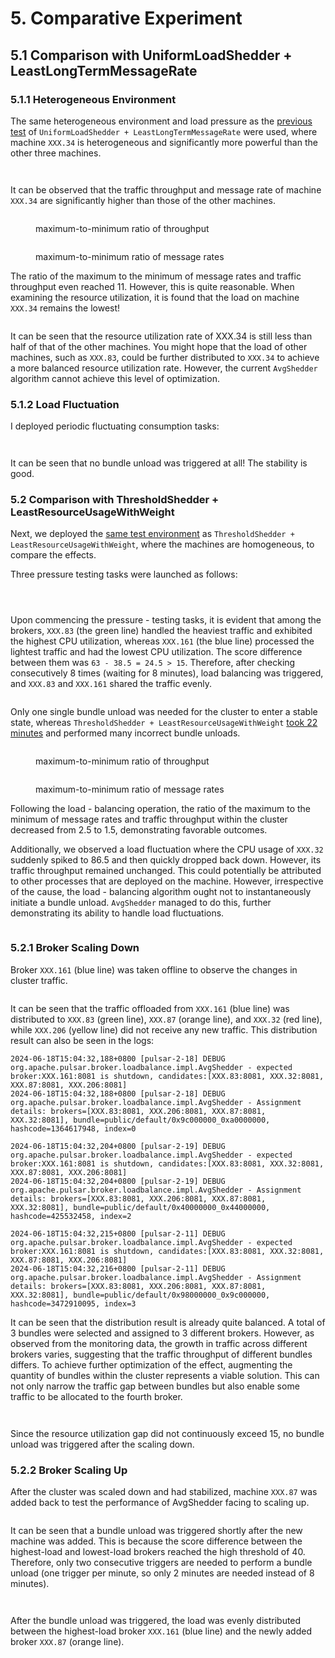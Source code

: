 # 5. Comparative Experiment



## 5.1 **Comparison with UniformLoadShedder + LeastLongTermMessageRate**

### **5.1.1 Heterogeneous Environment**

The same heterogeneous environment and load pressure as the [previous test](../chapter-4-load-balancing-algorithm-experimental-verification/1.-uniformloadshedder-+-leastlongtermmessagerate.md#id-1.2-heterogeneous-environment) of `UniformLoadShedder + LeastLongTermMessageRate` were used, where machine `XXX.34` is heterogeneous and significantly more powerful than the other three machines.

<figure><img src="../.gitbook/assets/image (47).png" alt=""><figcaption></figcaption></figure>

<figure><img src="../.gitbook/assets/image (48).png" alt=""><figcaption></figcaption></figure>

It can be observed that the traffic throughput and message rate of machine `XXX.34` are significantly higher than those of the other machines.



<figure><img src="../.gitbook/assets/image (49).png" alt=""><figcaption><p>maximum-to-minimum ratio of throughput</p></figcaption></figure>

<figure><img src="../.gitbook/assets/image (50).png" alt=""><figcaption><p>maximum-to-minimum ratio of message rates</p></figcaption></figure>

The ratio of the maximum to the minimum of message rates and traffic throughput even reached 11. However, this is quite reasonable. When examining the resource utilization, it is found that the load on machine `XXX.34` remains the lowest!

<figure><img src="../.gitbook/assets/image (51).png" alt=""><figcaption></figcaption></figure>

It can be seen that the resource utilization rate of XXX.34 is still less than half of that of the other machines. You might hope that the load of other machines, such as `XXX.83`, could be further distributed to `XXX.34` to achieve a more balanced resource utilization rate. However, the current `AvgShedder` algorithm cannot achieve this level of optimization.



### **5.1.2 Load Fluctuation**

I deployed periodic fluctuating consumption tasks:

<figure><img src="../.gitbook/assets/image (52).png" alt=""><figcaption></figcaption></figure>

<figure><img src="../.gitbook/assets/image (53).png" alt=""><figcaption></figcaption></figure>

It can be seen that no bundle unload was triggered at all! The stability is good.



### 5.2 **Comparison with ThresholdShedder + LeastResourceUsageWithWeight**

Next, we deployed the [same test environment](../chapter-4-load-balancing-algorithm-experimental-verification/2.-thresholdshedder-+-leastresourceusagewithweight.md) as `ThresholdShedder + LeastResourceUsageWithWeight`, where the machines are homogeneous, to compare the effects.

Three pressure testing tasks were launched as follows:

<figure><img src="../.gitbook/assets/image (54).png" alt=""><figcaption></figcaption></figure>

<figure><img src="../.gitbook/assets/image (55).png" alt=""><figcaption></figcaption></figure>

<figure><img src="../.gitbook/assets/image (56).png" alt=""><figcaption></figcaption></figure>

Upon commencing the pressure - testing tasks, it is evident that among the brokers, `XXX.83` (the green line) handled the heaviest traffic and exhibited the highest CPU utilization, whereas `XXX.161` (the blue line) processed the lightest traffic and had the lowest CPU utilization. The score difference between them was `63 - 38.5 = 24.5 > 15`. Therefore, after checking consecutively 8 times (waiting for 8 minutes), load balancing was triggered, and `XXX.83` and `XXX.161` shared the traffic evenly.

<figure><img src="../.gitbook/assets/image (57).png" alt=""><figcaption></figcaption></figure>

Only one single bundle unload was needed for the cluster to enter a stable state, whereas `ThresholdShedder + LeastResourceUsageWithWeight` [took 22 minutes](../chapter-4-load-balancing-algorithm-experimental-verification/2.-thresholdshedder-+-leastresourceusagewithweight.md) and performed many incorrect bundle unloads.



<figure><img src="../.gitbook/assets/image (58).png" alt=""><figcaption><p>maximum-to-minimum ratio of throughput</p></figcaption></figure>

<figure><img src="../.gitbook/assets/image (59).png" alt=""><figcaption><p>maximum-to-minimum ratio of message rates</p></figcaption></figure>

Following the load - balancing operation, the ratio of the maximum to the minimum of message rates and traffic throughput within the cluster decreased from 2.5 to 1.5, demonstrating favorable outcomes.



Additionally, we observed a load fluctuation where the CPU usage of `XXX.32` suddenly spiked to 86.5 and then quickly dropped back down. However, its traffic throughput remained unchanged. This could potentially be attributed to other processes that are deployed on the machine. However, irrespective of the cause, the load - balancing algorithm ought not to instantaneously initiate a bundle unload. `AvgShedder` managed to do this, further demonstrating its ability to handle load fluctuations.

<figure><img src="../.gitbook/assets/image (60).png" alt=""><figcaption></figcaption></figure>



### **5.2.1 Broker Scaling Down**

Broker `XXX.161` (blue line) was taken offline to observe the changes in cluster traffic.

<figure><img src="../.gitbook/assets/image (61).png" alt=""><figcaption></figcaption></figure>

It can be seen that the traffic offloaded from `XXX.161` (blue line) was distributed to `XXX.83` (green line), `XXX.87` (orange line), and `XXX.32` (red line), while `XXX.206` (yellow line) did not receive any new traffic. This distribution result can also be seen in the logs:

```
2024-06-18T15:04:32,188+0800 [pulsar-2-18] DEBUG org.apache.pulsar.broker.loadbalance.impl.AvgShedder - expected broker:XXX.161:8081 is shutdown, candidates:[XXX.83:8081, XXX.32:8081, XXX.87:8081, XXX.206:8081]
2024-06-18T15:04:32,188+0800 [pulsar-2-18] DEBUG org.apache.pulsar.broker.loadbalance.impl.AvgShedder - Assignment details: brokers=[XXX.83:8081, XXX.206:8081, XXX.87:8081, XXX.32:8081], bundle=public/default/0x9c000000_0xa0000000, hashcode=1364617948, index=0
 
2024-06-18T15:04:32,204+0800 [pulsar-2-19] DEBUG org.apache.pulsar.broker.loadbalance.impl.AvgShedder - expected broker:XXX.161:8081 is shutdown, candidates:[XXX.83:8081, XXX.32:8081, XXX.87:8081, XXX.206:8081]
2024-06-18T15:04:32,204+0800 [pulsar-2-19] DEBUG org.apache.pulsar.broker.loadbalance.impl.AvgShedder - Assignment details: brokers=[XXX.83:8081, XXX.206:8081, XXX.87:8081, XXX.32:8081], bundle=public/default/0x40000000_0x44000000, hashcode=425532458, index=2
 
2024-06-18T15:04:32,215+0800 [pulsar-2-11] DEBUG org.apache.pulsar.broker.loadbalance.impl.AvgShedder - expected broker:XXX.161:8081 is shutdown, candidates:[XXX.83:8081, XXX.32:8081, XXX.87:8081, XXX.206:8081]
2024-06-18T15:04:32,216+0800 [pulsar-2-11] DEBUG org.apache.pulsar.broker.loadbalance.impl.AvgShedder - Assignment details: brokers=[XXX.83:8081, XXX.206:8081, XXX.87:8081, XXX.32:8081], bundle=public/default/0x98000000_0x9c000000, hashcode=3472910095, index=3
```

It can be seen that the distribution result is already quite balanced. A total of 3 bundles were selected and assigned to 3 different brokers. However, as observed from the monitoring data, the growth in traffic across different brokers varies, suggesting that the traffic throughput of different bundles differs. To achieve further optimization of the effect, augmenting the quantity of bundles within the cluster represents a viable solution. This can not only narrow the traffic gap between bundles but also enable some traffic to be allocated to the fourth broker.

&#x20;

<figure><img src="../.gitbook/assets/image (62).png" alt=""><figcaption></figcaption></figure>

<figure><img src="../.gitbook/assets/image (63).png" alt=""><figcaption></figcaption></figure>

Since the resource utilization gap did not continuously exceed 15, no bundle unload was triggered after the scaling down.



### **5.2.2 Broker Scaling Up**

After the cluster was scaled down and had stabilized, machine `XXX.87` was added back to test the performance of AvgShedder facing to scaling up.

<figure><img src="../.gitbook/assets/image (64).png" alt=""><figcaption></figcaption></figure>

It can be seen that a bundle unload was triggered shortly after the new machine was added. This is because the score difference between the highest-load and lowest-load brokers reached the high threshold of 40. Therefore, only two consecutive triggers are needed to perform a bundle unload (one trigger per minute, so only 2 minutes are needed instead of 8 minutes).

<figure><img src="../.gitbook/assets/image (65).png" alt=""><figcaption></figcaption></figure>

<figure><img src="../.gitbook/assets/image (66).png" alt=""><figcaption></figcaption></figure>

After the bundle unload was triggered, the load was evenly distributed between the highest-load broker `XXX.161` (blue line) and the newly added broker `XXX.87` (orange line).









